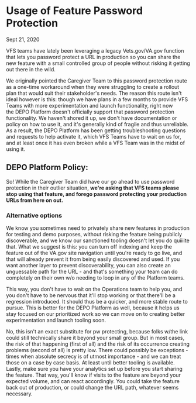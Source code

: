 # Usage of Feature Password Protection

Sept 21, 2020

VFS teams have lately been leveraging a legacy Vets.gov/VA.gov function that lets you password protect a URL in production so you can share the new feature with a small controlled group of people without risking it getting out there in the wild.

We originally pointed the Caregiver Team to this password protection route as a one-time workaround when they were struggling to create a rollout plan that would suit their stakeholder's needs. The reason this route isn't ideal however is this: though we have plans in a few months to provide VFS Teams with more experimentation and launch functionality, right now the DEPO Platform doesn't officially support that password protection functionality. We haven't shored it up, we don't have documentation or policy on how to use it, and it's generally kind of fragile and thus unreliable. As a result, the DEPO Platform has been getting troubleshooting questions and requests to help activate it, which VFS Teams have to wait on us for, and at least once it has even broken while a VFS Team was in the midst of using it.

## DEPO Platform Policy:
So! While the Caregiver Team did have our go ahead to use password protection in their outlier situation, **we're asking that VFS teams please stop using that feature, and forego password protecting your production URLs from here on out.**

### Alternative options
We know you sometimes need to privately share new features in production for testing and demo purposes, without risking the feature being publicly discoverable, and we know our sanctioned tooling doesn't let you do quiiiite that. What we suggest is this: you can turn off indexing and keep the feature out of the VA.gov site navigation until you're ready to go live, and that will already prevent it from being easily discovered and used. If you want another layer to prevent discoverability, you can also create an unguessable path for the URL - and that's something your team can do completely on their own w/o needing to loop in any of the Platform teams.

This way, you don't have to wait on the Operations team to help you, and you don't have to be nervous that it'll stop working or that there'll be a regression introduced. It should thus be a quicker, and more stable route to pursue. This is better for the DEPO Platform as well, because it helps us stay focused on our prioritized work so we can move on to creating better experimentation and launch tooling soon.

No, this isn't an exact substitute for pw protecting, because folks w/the link could still technically share it beyond your small group. But in most cases, the risk of that happening (first of all) and the risk of its occurrence creating problems (second of all) is pretty low. There could possibly be exceptions - times when absolute secrecy is of utmost importance - and we can treat those on a case by case basis. At least until better tooling is available.
Lastly, make sure you have your analytics set up before you start sharing the feature. That way, you'll know if visits to the feature are beyond your expected volume, and can react accordingly. You could take the feature back out of production, or could change the URL path, whatever seems necessary.
